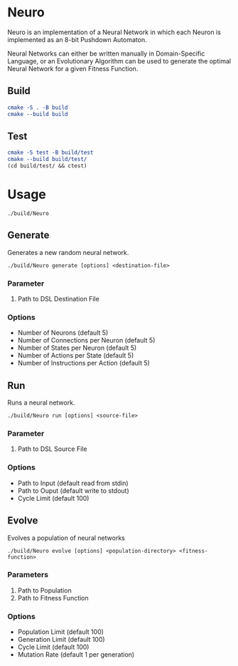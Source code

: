 # Neuro

Neuro is an implementation of a Neural Network in which each Neuron is implemented as an 8-bit Pushdown Automaton.

Neural Networks can either be written manually in Domain-Specific Language, or an Evolutionary Algorithm can be used to generate the optimal Neural Network for a given Fitness Function.

## Build

```cmake
cmake -S . -B build
cmake --build build
```

## Test

```cmake
cmake -S test -B build/test
cmake --build build/test/
(cd build/test/ && ctest)
```


# Usage

```
./build/Neuro
```

## Generate

Generates a new random neural network.

```
./build/Neuro generate [options] <destination-file>
```

### Parameter

1. Path to DSL Destination File

### Options

- Number of Neurons (default 5)
- Number of Connections per Neuron (default 5)
- Number of States per Neuron (default 5)
- Number of Actions per State (default 5)
- Number of Instructions per Action (default 5)

## Run

Runs a neural network.

```
./build/Neuro run [options] <source-file>
```

### Parameter

1. Path to DSL Source File

### Options

- Path to Input (default read from stdin)
- Path to Ouput (default write to stdout)
- Cycle Limit (default 100)

## Evolve

Evolves a population of neural networks

```
./build/Neuro evolve [options] <population-directory> <fitness-function>
```

### Parameters

1. Path to Population
2. Path to Fitness Function

### Options

- Population Limit (default 100)
- Generation Limit (default 100)
- Cycle Limit (default 100)
- Mutation Rate (default 1 per generation)
